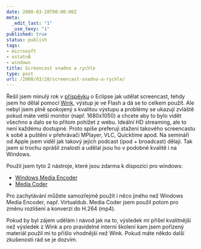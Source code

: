 ```yaml
---
date: 2008-03-28T00:00:00Z
meta:
  _edit_last: "1"
  _use_texy: "1"
published: true
status: publish
tags:
- microsoft
- ostatnÃ­
- windows
title: Screencast snadno a rychle
type: post
url: /2008/03/28/screencast-snadno-a-rychle/
---
```


Řešil jsem minulý rok v <a href="http://ladislav.prskavec.net/?node=develop&amp;id=23">příspěvku</a> o Eclipse jak udělat screencast, tehdy jsem ho dělal pomocí <a href="http://www.debugmode.com/wink/">Wink</a>, výstup je ve Flash a dá se to celkem použít. Ale nebyl jsem plně spokojený s kvalitou výstupu a problémy se ukazují zvláště pokud máte vetší monitor (např. 1680x1050) a chcete aby to bylo vidět všechno a dalo se to přitom pohížet z webu. Ideální HD streaming, ale to není každému dostupné. Proto spíše preferuji stažení takového screencastu k sobě a puštění v přehrávači MPlayer, VLC, Quicktime apod. Na semináři od Apple jsem viděl jak takový jejich podcast (ipod + broadcast) dělají. Tak jsem si trochu oprášil znalosti a udělal jsou ho v podobné kvalitě i na Windows.

Použil jsem tyto 2 nástroje, které jsou zdarma k dispozici pro windows:
<ul>
	<li><span style="color: #888888;"><a href="http://www.microsoft.com/windows/windowsmedia/forpros/encoder/default.mspx">Windows Media Encoder</a></span></li>
	<li><span style="color: #888888;"><a href="http://mediacoder.sourceforge.net/">Media Coder</a></span></li>
</ul>
Pro zachytávání můžete samozřejmě použít i něco jiného než Windows Media Encoder, např. Virtualdub. Media Coder jsem použil potom pro změnu rozlišení a konverzi do H.264 (mp4).

Pokud by byl zájem udělám i návod jak na to, výsledek mi přišel kvalitnější než výsledek z Wink a pro pravidelné interní školení kam jsem pořízený materiál použil mi to přišlo vhodnější než Wink. Pokud máte někdo další zkušenosti rád se je dozvím.
